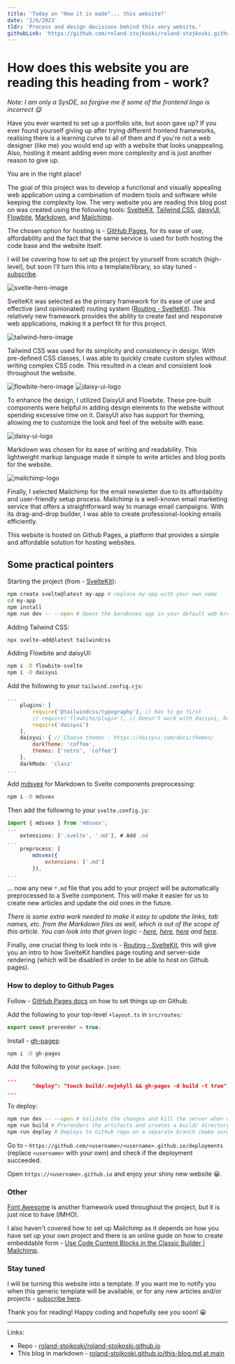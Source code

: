 ```yaml
---
title: 'Today on "How it is made"... this website?'
date: '2/6/2023'
tldr: 'Process and design decisions behind this very website.'
githubLink: 'https://github.com/roland-stojkoski/roland-stojkoski.github.io'
---
```


# How does this website you are reading this heading from - work?

_Note: I am only a SysDE, so forgive me if some of the frontend lingo is incorrect 😋_

Have you ever wanted to set up a portfolio site, but soon gave up? If you ever found yourself giving up after trying different frontend frameworks, realising there is a learning curve to all of them and if you're not a web designer (like me) you would end up with a website that looks unappealing. Also, hosting it meant adding even more complexity and is just another reason to give up.

You are in the right place!

The goal of this project was to develop a functional and visually appealing web application using a combination of modern tools and software while keeping the complexity low. The very website you are reading this blog post on was created using the following tools: [SvelteKit](https://kit.svelte.dev/), [Tailwind CSS](https://tailwindcss.com/), [daisyUI](https://daisyui.com/), [Flowbite](https://flowbite-svelte.com/), [Markdown](https://www.markdownguide.org/), and [Mailchimp](https://mailchimp.com/).

The chosen option for hosting is - [GitHub Pages](https://pages.github.com/), for its ease of use, affordability and the fact that the same service is used for both hosting the code base and the website itself.

I will be covering how to set up the project by yourself from scratch (high-level), but soon I'll turn this into a template/library, so stay tuned - [subscribe](/contact).

![svelte-hero-image](/this-blog/svelte-kit-horizontal-hero.svg)

SvelteKit was selected as the primary framework for its ease of use and effective (and opinionated) routing system ([Routing - SvelteKit](https://kit.svelte.dev/docs/routing)). This relatively new framework provides the ability to create fast and responsive web applications, making it a perfect fit for this project.

![tailwind-hero-image](/this-blog/tailwind-css-logo-vector.svg)

Tailwind CSS was used for its simplicity and consistency in design. With pre-defined CSS classes, I was able to quickly create custom styles without writing complex CSS code. This resulted in a clean and consistent look throughout the website.

![flowbite-hero-image](/this-blog/flowbite-logo-hero.svg) ![daisy-ui-logo](/this-blog/daisy-ui-logo.svg)

To enhance the design, I utilized DaisyUI and Flowbite. These pre-built components were helpful in adding design elements to the website without spending excessive time on it. DaisyUI also has support for theming, allowing me to customize the look and feel of the website with ease.

![daisy-ui-logo](/this-blog/markdown-logo.svg)

Markdown was chosen for its ease of writing and readability. This lightweight markup language made it simple to write articles and blog posts for the website.

![mailchimp-logo](/this-blog/mailchimp-vector-logo.svg)

Finally, I selected Mailchimp for the email newsletter due to its affordability and user-friendly setup process. Mailchimp is a well-known email marketing service that offers a straightforward way to manage email campaigns. With its drag-and-drop builder, I was able to create professional-looking emails efficiently.

This website is hosted on Github Pages, a platform that provides a simple and affordable solution for hosting websites.

## Some practical pointers

Starting the project (from - [SvelteKit](https://kit.svelte.dev/)):

```bash
npm create svelte@latest my-app # replace my-app with your own name
cd my-app
npm install
npm run dev -- --open # Opens the barebones app in your default web browser
```

Adding Tailwind CSS:

```bash
npx svelte-add@latest tailwindcss
```

Adding Flowbite and daisyUI:

```bash
npm i -D flowbite-svelte
npm i -D daisyui
```

Add the following to your `tailwind.config.cjs`:

```javascript
...
	plugins: [
		require('@tailwindcss/typography'), // Has to go first
		// require('flowbite/plugin'), // Doesn't work with daisyui, but we can borrow JS classes and use style
		require('daisyui')
	],
	daisyui: { // Choose themes - https://daisyui.com/docs/themes/
		darkTheme: 'coffee',
		themes: ['retro', 'coffee']
	},
	darkMode: 'class'
...
```

Add [mdsvex](https://mdsvex.pngwn.io/) for Markdown to Svelte components preprocessing:

```bash
npm i -D mdsvex
```

Then add the following to your `svelte.config.js`:

```javascript
import { mdsvex } from 'mdsvex';
...
	extensions: ['.svelte', '.md'], # Add .md
...
	preprocess: [
		mdsvex({
			extensions: ['.md']
		}),
...
```

... now any new `*.md` file that you add to your project will be automatically preprocessed to a Svelte component.
This will make it easier for us to create new articles and update the old ones in the future.

_There is some extra work needed to make it easy to update the links, tab names, etc. from the Markdown files as well, which is out of the scope of this article. You can look into that given logic - [here](https://github.com/roland-stojkoski/roland-stojkoski.github.io/blob/d5b5209797e34a08723256b1b74dfbbda25975ea/src/routes/+page.ts), [here](https://github.com/roland-stojkoski/roland-stojkoski.github.io/blob/d5b5209797e34a08723256b1b74dfbbda25975ea/svelte.config.js#L9), [here](https://github.com/roland-stojkoski/roland-stojkoski.github.io/blob/d5b5209797e34a08723256b1b74dfbbda25975ea/src/routes/articles/%5Bslug%5D/+page.ts) and [here](https://github.com/roland-stojkoski/roland-stojkoski.github.io/blob/main/src/lib/home/DevTimeline.svelte)._

Finally, one crucial thing to look into is - [Routing - SvelteKit](https://kit.svelte.dev/docs/routing), this will give you an intro to how SvelteKit handles page routing and server-side rendering (which will be disabled in order to be able to host on Github pages).

### How to deploy to Github Pages

Follow - [GitHub Pages docs](https://pages.github.com/) on how to set things up on Github.

Add the following to your top-level `+layout.ts` in `src/routes`:

```javascript
export const prerender = true;
```

Install - [gh-pages](https://www.npmjs.com/package/gh-pages):

```bash
npm i -D gh-pages
```

Add the following to your `package.json`:

```json
...
		"deploy": "touch build/.nojekyll && gh-pages -d build -t true",
...
```

To deploy:

```bash
npm run dev -- --open # Validate the changes and kill the server when done
npm run build # Prerenders the artifacts and creates a build/ directory
npm run deploy # Deploys to Github repo on a separate branch (make sure in the settings you switch to that branch [default is - gh-pages])
```

Go to - `https://github.com/<username>/<username>.github.io/deployments` (replace `<username>` with your own) and check if the deployment succeeded.

Open `https://<username>.github.io` and enjoy your shiny new website 😀.

### Other

[Font Awesome](https://fontawesome.com/) is another framework used throughout the project, but it is just nice to have (IMHO).

I also haven't covered how to set up Mailchimp as it depends on how you have set up your own project and there is an online guide on how to create embeddable form - [Use Code Content Blocks in the Classic Builder | Mailchimp](https://mailchimp.com/en-gb/help/use-code-content-blocks/).

### Stay tuned

I will be turning this website into a template. If you want me to notify you when this generic template will be available, or for any new articles and/or projects - [subscribe here](/contact).

Thank you for reading! Happy coding and hopefully see you soon! 😀

---

Links:

- Repo - [roland-stojkoski/roland-stojkoski.github.io](https://github.com/roland-stojkoski/roland-stojkoski.github.io)
- This blog in markdown - [roland-stojkoski.github.io/this-blog.md at main](https://github.com/roland-stojkoski/roland-stojkoski.github.io/blob/main/src/lib/assets/articles/this-blog.md)
